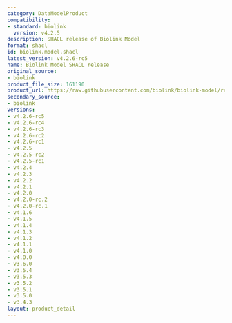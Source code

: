 ```yaml
---
category: DataModelProduct
compatibility:
- standard: biolink
  version: v4.2.5
description: SHACL release of Biolink Model
format: shacl
id: biolink.model.shacl
latest_version: v4.2.6-rc5
name: Biolink Model SHACL release
original_source:
- biolink
product_file_size: 161190
product_url: https://raw.githubusercontent.com/biolink/biolink-model/refs/heads/master/project/shacl/biolink_model.shacl.ttl
secondary_source:
- biolink
versions:
- v4.2.6-rc5
- v4.2.6-rc4
- v4.2.6-rc3
- v4.2.6-rc2
- v4.2.6-rc1
- v4.2.5
- v4.2.5-rc2
- v4.2.5-rc1
- v4.2.4
- v4.2.3
- v4.2.2
- v4.2.1
- v4.2.0
- v4.2.0-rc.2
- v4.2.0-rc.1
- v4.1.6
- v4.1.5
- v4.1.4
- v4.1.3
- v4.1.2
- v4.1.1
- v4.1.0
- v4.0.0
- v3.6.0
- v3.5.4
- v3.5.3
- v3.5.2
- v3.5.1
- v3.5.0
- v3.4.3
layout: product_detail
---
```

